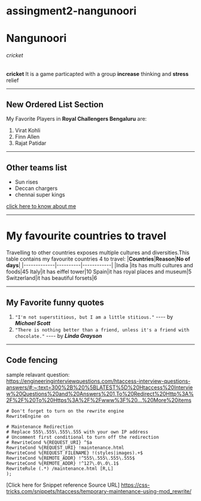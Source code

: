 # assingment2-nangunoori
# Nangunoori
###### cricket
**cricket**
It is a game particapted with a group **increase** thinking and **stress** relief

___
## New Ordered List Section
My Favorite Players in **Royal Challengers Bengaluru** are:
1. Virat Kohli
2. Finn Allen
3. Rajat Patidar

____
## Other teams list
* Sun rises
* Deccan chargers
* chennai super kings

[click here to know about me](https://github.com/VINAYCHARY07/assingment2-nangunoori/blob/main/WhatsApp%20Image%202023-01-31%20at%203.00.34%20PM.jpeg)

___
# My favourite countries  to travel
 
 Travelling to other countries exposes multiple cultures and diversities.This table contains my favourite countries 
 4 to travel:
 |**Countries**|**Reason**|**No of days**|
 |-------------|----------|------------|
 |India        |its has multi cultures and foods|45
 Italy|it has eiffel tower|10
Spain|it has royal places and museum|5
Switzerland|it has beautiful forsets|6

___
## My Favorite funny quotes
1. `"I'm not superstitious, but I am a little stitious."` ---- by  **_Michael Scott_**
2. `"There is nothing better than a friend, unless it's a friend with chocolate."` ---- by **_Linda Grayson_**

___
##  Code fencing
sample relavant question: <https://engineeringinterviewquestions.com/htaccess-interview-questions-answers/#:~:text=300%2B%20%5BLATEST%5D%20Htaccess%20Interview%20Questions%20and%20Answers%201,To%20Redirect%20Http%3A%2F%2F%20To%20Https%3A%2F%2Fwww%3F%20...%20More%20items>
```
# Don't forget to turn on the rewrite engine
RewriteEngine on

# Maintenance Redirection
# Replace 555\.555\.555\.555 with your own IP address
# Uncomment first conditional to turn off the redirection
# RewriteCond %{REQUEST_URI} ^$a
RewriteCond %{REQUEST_URI} !maintenance.html
RewriteCond %{REQUEST_FILENAME} !(styles|images).+$
RewriteCond %{REMOTE_ADDR} !^555\.555\.555\.555$
RewriteCond %{REMOTE_ADDR} !^127\.0\.0\.1$
RewriteRule (.*) /maintenance.html [R,L]
);
```
[Click here for Snippet reference Source URL]
https://css-tricks.com/snippets/htaccess/temporary-maintenance-using-mod_rewrite/

 
